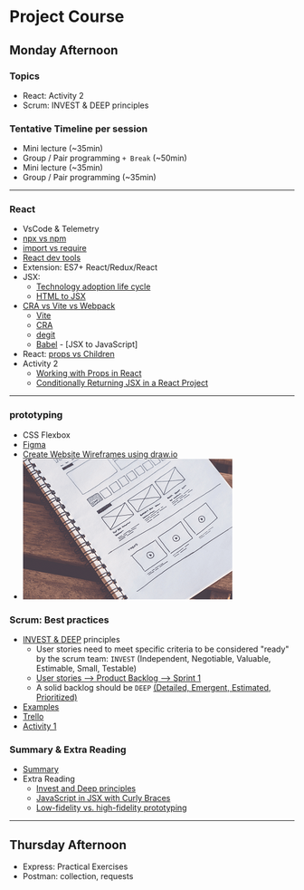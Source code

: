# Project Course

## Monday Afternoon


### Topics

<!-- - React: Practical Exercises -->
- React: Activity 2
- Scrum: INVEST & DEEP principles


### Tentative Timeline per session

- Mini lecture (~35min)
- Group / Pair programming `+ Break` (~50min)
- Mini lecture (~35min)
- Group / Pair programming (~35min)

----
### React

- VsCode & Telemetry
- [npx vs npm]
- [import vs require]
- [React dev tools]
- Extension: ES7+ React/Redux/React
- JSX: 
  - [Technology adoption life cycle]
  - [HTML to JSX]
- [CRA vs Vite vs Webpack]
  - [Vite]
  - [CRA]
  - [degit]
  - [Babel] - [JSX to JavaScript]
- React: [props vs Children](./props-vschildren.md)
- Activity 2
  - [Working with Props in React](../Frontend/react-basics/part2/react-basics4-props.md)
  - [Conditionally Returning JSX in a React Project](../Frontend/react-basics/part2/react-basics5-conditional.md)
<!-- - [Activity 2](../Frontend/react-basics/part2/) -->


----

### prototyping

- CSS Flexbox
- [Figma](https://www.figma.com/)
- [Create Website Wireframes using draw.io](https://thomasventurini.com/articles/create-website-wireframes-using-drawio/)
- ![](./wireframe.png)

### Scrum: Best practices

- [INVEST & DEEP] principles
  - User stories need to meet specific criteria to be considered "ready" by the scrum team: `INVEST` (Independent, Negotiable, Valuable, Estimable, Small, Testable)
  - [User stories --> Product Backlog --> Sprint 1](./activity2/part3.md)
  - A solid backlog should be `DEEP` [(Detailed, Emergent, Estimated, Prioritized)](./activity1/part4.md)
- [Examples](./invest.md)
- [Trello]
- [Activity 1](./activity1/README.md)



### Summary & Extra Reading

- [Summary](./key-points.md-scrum.md)
- Extra Reading
  - [Invest and Deep principles](https://www.reckontalk.com/user-stories-and-product-backlogs/)
  - [JavaScript in JSX with Curly Braces]
  - [Low-fidelity vs. high-fidelity prototyping]

----
## Thursday Afternoon

- Express: Practical Exercises 
- Postman: collection, requests
<!-- - [Link](./2023-11-02.md) -->



<!-- Links -->
[Book review]:https://www.amazon.com/Programming-Beyond-Practices-Gregory-Brown/dp/1491943823 
[Metroplia]:https://metropolia.finna.fi/Record/nelli15.3710000000897079?sid=3087098520
[INVEST & DEEP]:https://www.reckontalk.com/user-stories-and-product-backlogs/
[React dev tools]:https://react.dev/learn/react-developer-tools
[Trello]:https://trello.com/
[CRA vs Vite vs Webpack]:https://dev.to/sidramaqbool/vite-vs-webpack-which-one-and-why-for-your-next-react-app-the-battle-of-bundlers-c6b
[Vite]:https://vitejs.dev/
[CRA]:https://create-react-app.dev/
[degit]:https://github.com/Rich-Harris/degit
[ironhack-labs]:https://github.com/ironhack-labs/lab-react-training
[npx vs npm]:https://www.freecodecamp.org/news/npm-vs-npx-whats-the-difference/
[Git Stage]:https://github.com/duniul/vscode-git-stage
[Live share]:https://code.visualstudio.com/learn/collaboration/live-share
[Maximum points per week (Markdown)]:https://github.com/tx00-web-fi/Questions-Bank/blob/main/max-points-per-week.md
[Maximum points per week (pdf)]:https://github.com/tx00-web-fi/Questions-Bank/blob/main/max-points-per-week.pdf
[Using Git source control in VS Code]:https://code.visualstudio.com/docs/sourcecontrol/overview
[Technology adoption life cycle]:https://en.wikipedia.org/wiki/Technology_adoption_life_cycle
[HTML to JSX]:https://transform.tools/html-to-jsx
[Babel]:https://babeljs.io/repl
[import vs require]:https://marketsplash.com/tutorials/javascript/javascript-import-vs-require/
[Low-fidelity vs. high-fidelity prototyping]:https://www.invisionapp.com/inside-design/low-fi-vs-hi-fi-prototyping/
[JavaScript in JSX with Curly Braces]:https://react.dev/learn/javascript-in-jsx-with-curly-braces
